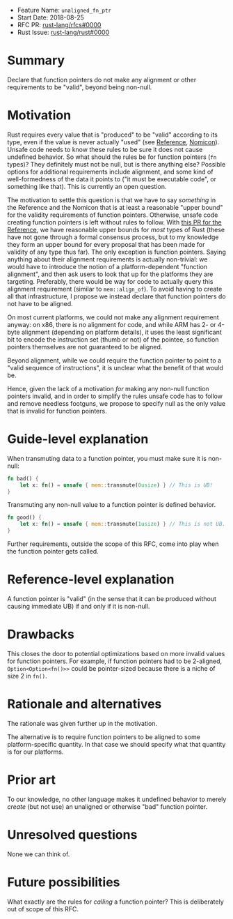 - Feature Name: `unaligned_fn_ptr`
- Start Date: 2018-08-25
- RFC PR: [rust-lang/rfcs#0000](https://github.com/rust-lang/rfcs/pull/0000)
- Rust Issue: [rust-lang/rust#0000](https://github.com/rust-lang/rust/issues/0000)

# Summary
[summary]: #summary

Declare that function pointers do not make any alignment or other requirements to be "valid", beyond being non-null.

# Motivation
[motivation]: #motivation

Rust requires every value that is "produced" to be "valid" according to its type, even if the value is never actually "used" (see [Reference][ref-ub], [Nomicon][nom-ub]).
Unsafe code needs to know these rules to be sure it does not cause undefined behavior.
So what should the rules be for function pointers (`fn` types)?
They definitely must not be null, but is there anything else?
Possible options for additional requirements include alignment, and some kind of well-formedness of the data it points to ("it must be executable code", or something like that).
This is currently an open question.

The motivation to settle this question is that we have to say *something* in the Reference and the Nomicon that is at least a reasonable "upper bound" for the validity requirements of function pointers.
Otherwise, unsafe code creating function pointers is left without rules to follow.
With [this PR for the Reference](https://github.com/rust-lang-nursery/reference/pull/659), we have reasonable upper bounds for *most* types of Rust (these have not gone through a formal consensus process, but to my knowledge they form an upper bound for every proposal that has been made for validity of any type thus far).
The only exception is function pointers.
Saying anything about their alignment requirements is actually non-trivial: we would have to introduce the notion of a platform-dependent "function alignment", and then ask users to look that up for the platforms they are targeting.
Preferably, there would be way for code to actually query this alignment requirement (similar to `mem::align_of`).
To avoid having to create all that infrastructure, I propose we instead declare that function pointers do not have to be aligned.

On most current platforms, we could not make any alignment requirement anyway: on x86, there is no alignment for code, and while ARM has 2- or 4-byte alignment (depending on platform details), it uses the least significant bit to encode the instruction set (thumb or not) of the pointee, so function pointers themselves are not guaranteed to be aligned.

Beyond alignment, while we could require the function pointer to point to a "valid sequence of instructions", it is unclear what the benefit of that would be.

Hence, given the lack of a motivation *for* making any non-null function pointers invalid, and in order to simplify the rules unsafe code has to follow and remove needless footguns, we propose to specify null as the only value that is invalid for function pointers.

[ref-ub]: https://doc.rust-lang.org/nightly/reference/behavior-considered-undefined.html
[nom-ub]: https://doc.rust-lang.org/nightly/nomicon/what-unsafe-does.html

# Guide-level explanation
[guide-level-explanation]: #guide-level-explanation

When transmuting data to a function pointer, you must make sure it is non-null:

```rust
fn bad() {
    let x: fn() = unsafe { mem::transmute(0usize) } // This is UB!
}
```

Transmuting any non-null value to a function pointer is defined behavior.

```rust
fn good() {
    let x: fn() = unsafe { mem::transmute(1usize) } // This is not UB.
}
```

Further requirements, outside the scope of this RFC, come into play when the function pointer gets called.

# Reference-level explanation
[reference-level-explanation]: #reference-level-explanation

A function pointer is "valid" (in the sense that it can be produced without causing immediate UB) if and only if it is non-null.

# Drawbacks
[drawbacks]: #drawbacks

This closes the door to potential optimizations based on more invalid values for function pointers.
For example, if function pointers had to be 2-aligned, `Option<Option<fn()>>` could be pointer-sized because there is a niche of size 2 in `fn()`.

# Rationale and alternatives
[rationale-and-alternatives]: #rationale-and-alternatives

The rationale was given further up in the motivation.

The alternative is to require function pointers to be aligned to some platform-specific quantity.
In that case we should specify what that quantity is for our platforms.

# Prior art
[prior-art]: #prior-art

To our knowledge, no other language makes it undefined behavior to merely *create* (but not use) an unaligned or otherwise "bad" function pointer.

# Unresolved questions
[unresolved-questions]: #unresolved-questions

None we can think of.

# Future possibilities
[future-possibilities]: #future-possibilities

What exactly are the rules for *calling* a function pointer?
This is deliberately out of scope of this RFC.
